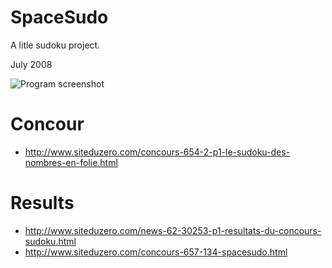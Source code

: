 SpaceSudo
=========

A litle sudoku project.


July 2008


![Program screenshot](http://www.siteduzero.com/uploads/fr/files/129001_130000/129331.png "Program screenshot")


Concour
=======

* http://www.siteduzero.com/concours-654-2-p1-le-sudoku-des-nombres-en-folie.html

Results
=======

* http://www.siteduzero.com/news-62-30253-p1-resultats-du-concours-sudoku.html
* http://www.siteduzero.com/concours-657-134-spacesudo.html